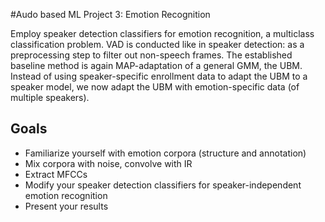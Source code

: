 #Audo based ML Project 3: Emotion Recognition

Employ speaker detection classifiers for emotion recognition, a multiclass classification problem. VAD is conducted like in speaker detection: as a preprocessing step to filter out non-speech frames. The established baseline method is again MAP-adaptation of a general GMM, the UBM. Instead of using speaker-specific enrollment data to adapt the UBM to a speaker model, we now adapt the UBM with emotion-specific data (of multiple speakers).

## Goals
* Familiarize yourself with emotion corpora (structure and annotation)
* Mix corpora with noise, convolve with IR
* Extract MFCCs
* Modify your speaker detection classifiers for speaker-independent emotion recognition
* Present your results

